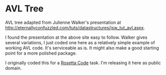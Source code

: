 # AVL Tree

AVL tree adapted from Julienne Walker's presentation at
http://eternallyconfuzzled.com/tuts/datastructures/jsw_tut_avl.aspx.

I found the presentation at the above site easy to follow.  Walker gives
several variations, I just coded one here as a relatively simple example
of working AVL code.  It's serviceable as is.  It might also make a good
starting point for a more polished package.

I originally coded this for a
[Rosetta Code](http://rosettacode.org/wiki/Rosetta_Code) task.
I'm releasing it here as public domain.
